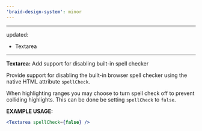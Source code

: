 ```yaml
---
'braid-design-system': minor
---
```


---
updated:
  - Textarea
---

**Textarea:** Add support for disabling built-in spell checker

Provide support for disabling the built-in browser spell checker using the native HTML attribute `spellCheck`.

When highlighting ranges you may choose to turn spell check off to prevent colliding highlights. This can be done be setting `spellCheck` to `false`.

**EXAMPLE USAGE:**
```jsx
<Textarea spellCheck={false} />
```
